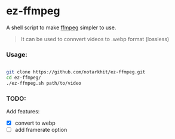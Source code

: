 # ez-ffmpeg
A shell script to make [ffmpeg](https://ffmpeg.org/) simpler to use.

> It can be used to connvert videos to .webp format (lossless)

### Usage:

```bash

git clone https://github.com/notarkhit/ez-ffmpeg.git
cd ez-ffmpeg/
./ez-ffmpeg.sh path/to/video

```

### TODO:

Add features:
- [x] convert to webp
- [ ] add framerate option
